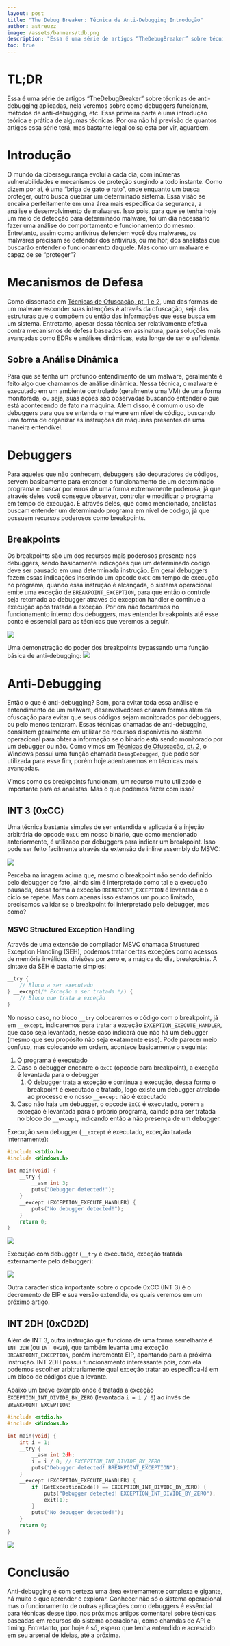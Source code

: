 ```yaml
---
layout: post
title: "The Debug Breaker: Técnica de Anti-Debugging Introdução"
author: astreuzz
image: /assets/banners/tdb.png
description: "Essa é uma série de artigos “TheDebugBreaker” sobre técnicas de anti-debugging aplicadas, nela veremos sobre como debuggers funcionam, métodos de anti-debugging, etc. Essa primeira parte é uma introdução teórica e prática de algumas técnicas."
toc: true
---
```


# TL;DR

Essa é uma série de artigos “TheDebugBreaker” sobre técnicas de anti-debugging aplicadas, nela veremos sobre como debuggers funcionam, métodos de anti-debugging, etc. Essa primeira parte é uma introdução teórica e prática de algumas técnicas. Por ora não há previsão de quantos artigos essa série terá, mas bastante legal coisa esta por vir, aguardem.

# Introdução

O mundo da cibersegurança evolui a cada dia, com inúmeras vulnerabilidades e mecanismos de proteção surgindo a todo instante. Como dizem por aí, é uma “briga de gato e rato”, onde enquanto um busca proteger, outro busca quebrar um determinado sistema. Essa visão se encaixa perfeitamente em uma área mais específica da segurança, a análise e desenvolvimento de malwares. Isso pois, para que se tenha hoje um meio de detecção para determinado malware, foi um dia necessário fazer uma análise do comportamento e funcionamento do mesmo. Entretanto, assim como antivírus defendem você dos malwares, os malwares precisam se defender dos antivírus, ou melhor, dos analistas que buscarão entender o funcionamento daquele. Mas como um malware é capaz de se “proteger”?

# Mecanismos de Defesa

Como dissertado em [Técnicas de Ofuscação, pt. 1 e 2](https://inferi.zip/paper/tecnicas-de-ofuscacao-em-c-pt-1), uma das formas de um malware esconder suas intenções é através da ofuscação, seja das estruturas que o compõem ou então das informações que esse busca em um sistema. Entretanto, apesar dessa técnica ser relativamente efetiva contra mecanismos de defesa baseados em assinatura, para soluções mais avançadas como EDRs e análises dinâmicas, está longe de ser o suficiente.

## Sobre a Análise Dinâmica

Para que se tenha um profundo entendimento de um malware, geralmente é feito algo que chamamos de análise dinâmica. Nessa técnica, o malware é executado em um ambiente controlado (geralmente uma VM) de uma forma monitorada, ou seja, suas ações são observadas buscando entender o que está acontecendo de fato na máquina. Além disso, é comum o uso de debuggers para que se entenda o malware em nível de código, buscando uma forma de organizar as instruções de máquinas presentes de uma maneira entendível.

# Debuggers

Para aqueles que não conhecem, debuggers são depuradores de códigos, servem basicamente para entender o funcionamento de um determinado programa e buscar por erros de uma forma extremamente poderosa, já que através deles você consegue observar, controlar e modificar o programa em tempo de execução. É através deles, que como mencionado, analistas buscam entender um determinado programa em nível de código, já que possuem recursos poderosos como breakpoints.

## Breakpoints

Os breakpoints são um dos recursos mais poderosos presente nos debuggers, sendo basicamente indicações que um determinado código deve ser pausado em uma determinada instrução. Em geral debuggers fazem essas indicações inserindo um opcode `0xCC` em tempo de execução no programa, quando essa instrução é alcançada, o sistema operacional emite uma exceção de `BREAKPOINT_EXCEPTION`, para que então o controle seja retomado ao debugger através do exception handler e continue a execução após tratada a exceção. Por ora não focaremos no funcionamento interno dos debuggers, mas entender breakpoints até esse ponto é essencial para as técnicas que veremos a seguir.

<img src="/assets/img/tdb0x0-0.png">

Uma demonstração do poder dos breakpoints bypassando uma função básica de anti-debugging:
<img src="/assets/img/no-debugger.gif">

# Anti-Debugging

Então o que é anti-debugging? Bom, para evitar toda essa análise e entendimento de um malware, desenvolvedores criaram formas além da ofuscação para evitar que seus códigos sejam monitorados por debuggers, ou pelo menos tentaram. Essas técnicas chamadas de anti-debugging, consistem geralmente em utilizar de recursos disponíveis no sistema operacional para obter a informação se o binário está sendo monitorado por um debugger ou não. Como vimos em [Técnicas de Ofuscação, pt. 2](https://inferi.zip/paper/tecnicas-de-ofuscacao-em-c-pt-2), o Windows possui uma função chamada `BeingDebugged`, que pode ser utilizada para esse fim, porém hoje adentraremos em técnicas mais avançadas.

Vimos como os breakpoints funcionam, um recurso muito utilizado e importante para os analistas. Mas o que podemos fazer com isso?

## INT 3 (0xCC)

Uma técnica bastante simples de ser entendida e aplicada é a injeção arbitrária do opcode `0xCC` em nosso binário, que como mencionado anteriormente, é utilizado por debuggers para indicar um breakpoint. Isso pode ser feito facilmente através da extensão de inline assembly do MSVC:

<img src="/assets/img/tdb0x0-1.png">

Perceba na imagem acima que, mesmo o breakpoint não sendo definido pelo debugger de fato, ainda sim é interpretado como tal e a execução pausada, dessa forma a exceção `BREAKPOINT_EXCEPTION` é levantada e o ciclo se repete. Mas com apenas isso estamos um pouco limitado, precisamos validar se o breakpoint foi interpretado pelo debugger, mas como?

### MSVC Structured Exception Handling

Através de uma extensão do compilador MSVC chamada Structured Exception Handling (SEH), podemos tratar certas exceções como acessos de memória inválidos, divisões por zero e, a mágica do dia, breakpoints. A sintaxe da SEH é bastante simples:

```c
__try {
	// Bloco a ser executado
} __except(/* Exceção a ser tratada */) {
	// Bloco que trata a exceção
}
```

No nosso caso, no bloco `__try` colocaremos o código com o breakpoint, já em `__except`, indicaremos para tratar a exceção `EXCEPTION_EXECUTE_HANDLER`, que caso seja levantada, nesse caso indicará que não há um debugger (mesmo que seu propósito não seja exatamente esse). Pode parecer meio confuso, mas colocando em ordem, acontece basicamente o seguinte:

1. O programa é executado
2. Caso o debugger encontre o `0xCC` (opcode para breakpoint), a exceção é levantada para o debugger
    1. O debugger trata a exceção e continua a execução, dessa forma o breakpoint é executado e tratado, logo existe um debugger atrelado ao processo e o nosso `__except` não é executado
3. Caso não haja um debugger, o opcode `0xCC` é executado, porém a exceção é levantada para o próprio programa, caindo para ser tratada no bloco do `__except`, indicando então a não presença de um debugger.

Execução sem debugger (`__except` é executado, exceção tratada internamente):

```c
#include <stdio.h>
#include <Windows.h>

int main(void) {
    __try {
        __asm int 3;
        puts("Debugger detected!");
    }
    __except (EXCEPTION_EXECUTE_HANDLER) {
        puts("No debugger detected!");
    }
    return 0;
}
```
<img src="/assets/img/tdb0x0-2.png">

Execução com debugger (`__try` é executado, exceção tratada externamente pelo debugger):

<img src="/assets/img/tdb0x0-3.png">

Outra característica importante sobre o opcode 0xCC (INT 3) é o decremento de EIP e sua versão extendida, os quais veremos em um próximo artigo.

## INT 2DH (0xCD2D)

Além de INT 3, outra instrução que funciona de uma forma semelhante é `INT 2DH` (ou `INT 0x2D`), que também levanta uma exceção `BREAKPOINT_EXCEPTION`, porém incrementa EIP, apontando para a próxima instrução. INT 2DH possui funcionamento interessante pois, com ela podemos escolher arbitrariamente qual exceção tratar ao específica-lá em um bloco de códigos que a levante.

Abaixo um breve exemplo onde é tratada a exceção `EXCEPTION_INT_DIVIDE_BY_ZERO` (levantada `i = i / 0`) ao invés de `BREAKPOINT_EXCEPTION`:

```c
#include <stdio.h>
#include <Windows.h>

int main(void) {
    int i = 1;
    __try {
        __asm int 2dh;
        i = i / 0; // EXCEPTION_INT_DIVIDE_BY_ZERO
        puts("Debugger detected! BREAKPOINT_EXCEPTION");
    }
    __except (EXCEPTION_EXECUTE_HANDLER) {
        if (GetExceptionCode() == EXCEPTION_INT_DIVIDE_BY_ZERO) {
            puts("Debugger detected! EXCEPTION_INT_DIVIDE_BY_ZERO");
            exit(1);
        }
        puts("No debugger detected!");
    }
    return 0;
}
```

<img src="/assets/img/tdb0x0-4.png">

# Conclusão

Anti-debugging é com certeza uma área extremamente complexa e gigante, há muito o que aprender e explorar. Conhecer não só o sistema operacional mas o funcionamento de outras aplicações como debuggers é essêncial para técnicas desse tipo, nos próximos artigos comentarei sobre técnicas baseadas em recursos do sistema operacional, como chamdas de API e timing. Entretanto, por hoje é só, espero que tenha entendido e acrescido em seu arsenal de ideias, até a próxima.
